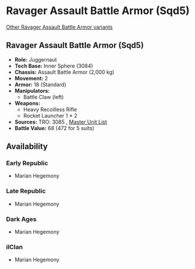 # Ravager Assault Battle Armor (Sqd5) 

[Other Ravager Assault Battle Armor variants](../ravager_assault_battle_armor.md) 

## Ravager Assault Battle Armor (Sqd5) 

- **Role:** Juggernaut 
- **Tech Base:** Inner Sphere (3084) 
- **Chassis:** Assault Battle Armor (2,000 kg) 
- **Movement:** 2 
- **Armor:** 18 (Standard) 
- **Manipulators:** 
  - Battle Claw (left) 
- **Weapons:** 
  - Heavy Recoilless Rifle 
  - Rocket Launcher 1 × 2 
- **Sources:** TRO: 3085 , [Master Unit List](http://masterunitlist.info/Unit/Details/8580) 
- **Battle Value:** 68 (472 for 5 suits) 

## Availability 

### Early Republic 

- Marian Hegemony 

### Late Republic 

- Marian Hegemony 

### Dark Ages 

- Marian Hegemony 

### ilClan 

- Marian Hegemony 

